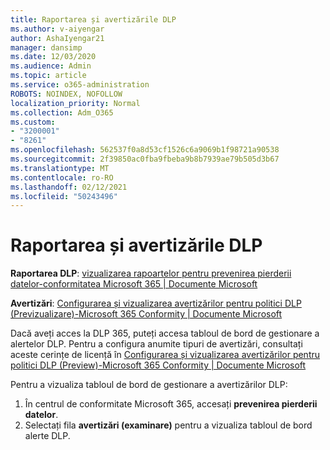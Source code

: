 ```yaml
---
title: Raportarea și avertizările DLP
ms.author: v-aiyengar
author: AshaIyengar21
manager: dansimp
ms.date: 12/03/2020
ms.audience: Admin
ms.topic: article
ms.service: o365-administration
ROBOTS: NOINDEX, NOFOLLOW
localization_priority: Normal
ms.collection: Adm_O365
ms.custom:
- "3200001"
- "8261"
ms.openlocfilehash: 562537f0a8d53cf1526c6a9069b1f98721a90538
ms.sourcegitcommit: 2f39850ac0fba9fbeba9b8b7939ae79b505d3b67
ms.translationtype: MT
ms.contentlocale: ro-RO
ms.lasthandoff: 02/12/2021
ms.locfileid: "50243496"
---
```

# <a name="dlp-reporting-and-alerts"></a>Raportarea și avertizările DLP

**Raportarea DLP**: [vizualizarea rapoartelor pentru prevenirea pierderii datelor-conformitatea Microsoft 365 | Documente Microsoft](https://docs.microsoft.com/microsoft-365/compliance/view-the-dlp-reports?view=o365-worldwide&preserve-view=true)

**Avertizări**: [Configurarea și vizualizarea avertizărilor pentru politici DLP (Previzualizare)-Microsoft 365 Conformity | Documente Microsoft](https://docs.microsoft.com/microsoft-365/compliance/dlp-configure-view-alerts-policies?view=o365-worldwide&preserve-view=true)

 Dacă aveți acces la DLP 365, puteți accesa tabloul de bord de gestionare a alertelor DLP.  Pentru a configura anumite tipuri de avertizări, consultați aceste cerințe de licență în [Configurarea și vizualizarea avertizărilor pentru politici DLP (Preview)-Microsoft 365 Conformity | Documente Microsoft](https://docs.microsoft.com/microsoft-365/compliance/dlp-configure-view-alerts-policies?view=o365-worldwide#licensing-for-alert-configuration-options&preserve-view=true)

Pentru a vizualiza tabloul de bord de gestionare a avertizărilor DLP:

1. În centrul de conformitate Microsoft 365, accesați **prevenirea pierderii datelor**.
1. Selectați fila **avertizări (examinare)** pentru a vizualiza tabloul de bord alerte DLP.